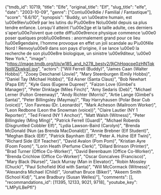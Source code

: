 {"tmdb_id": 10719, "title": "Elfe", "original_title": "Elf", "slug_title": "elfe", "date": "2003-10-09", "genre": ["Com\u00e9die / Familial / Fantastique"], "score": "6.6/10", "synopsis": "Buddy, un \u00eatre humain, est \u00e9lev\u00e9 par les lutins du P\u00e8re No\u00ebl depuis sa plus tendre enfance. Lorsqu'il atteint l'\u00e2ge et la taille adulte, ces derniers s'aper\u00e7oivent que cette diff\u00e9rence physique commence \u00e0 poser quelques probl\u00e8mes : anormalement grand pour ce lieu l\u00e9gendaire, l'homme provoque en effet un joli scandale au P\u00f4le Nord ! Renvoy\u00e9 dans son pays d'origine, il se lance \u00e0 la recherche de son p\u00e8re biologique, un sinistre \u00e9diteur, \u00e0 New York.", "image": "https://image.tmdb.org/t/p/w185_and_h278_bestv2/9jChHqqcpe0zHNTqkNqWZkwkgil.jpg", "actors": ["Will Ferrell (Buddy)", "James Caan (Walter Hobbs)", "Zooey Deschanel (Jovie)", "Mary Steenburgen (Emily Hobbs)", "Daniel Tay (Michael Hobbs)", "Ed Asner (Santa Claus)", "Bob Newhart (Papa Elf)", "Kyle Gass (Eugene Dupree)", "Faizon Love (Gimbel's Manager)", "Peter Dinklage (Miles Finch)", "Amy Sedaris (Deb)", "Michael Lerner (Fulton Greenway)", "Andy Richter (Morris)", "Artie Lange (Gimbel's Santa)", "Peter Billingsley (Maymay)", "Ray Harryhausen (Polar Bear Cub (voice))", "Jon Favreau (Dr. Leonardo)", "Mark Acheson (Mailroom Worker)", "Leon Redbone (Leon the Snowman (voice))", "Claire Lautier (NY 1 Reporter)", "Ted Friend (NY 1 Anchor)", "Matt Walsh (Witness)", "Peter Billingsley (Ming Ming)", "Patrick Ferrell (Guard)", "Michael Roberds (Disgruntled Cobbler Elf)", "Lydia Lawson-Baird (Carolyn)", "Brenda McDonald (Nun (as Brenda MacDonald))", "Annie Brebner (Elf Student)", "Meghan Black (Elf)", "Patrick Baynham (Elf)", "Peter A. Hulne (Elf Twin)", "Richard Side (Elf Teacher)", "David Avalon (Pom Pom)", "Kristian Ayre (Foom Foom)", "Lorin Heath (Perfume Clerk)", "Dillard Brinson (Printer)", "Brad Turner (Office Co-Worker)", "David Berenbaum (Office Co-Worker)", "Brenda Crichlow (Office Co-Worker)", "Oscar Goncalves (Francisco)", "Mary Black (Nurse)", "Jack Murray (Man in Elevator)", "Robin Mossley (Chuck)", "Paul Schofield (Kid with Santa)", "Will McCormack (Witness)", "Alexandra Michael (Child)", "Jonathan Bruce (Biker)", "Akeem Smith (School Kid)", "Lane Bradbury (Susan Welles)"], "comments": [], "recommandations_id": [11395, 12133, 9021, 9718], "youtube_key": "LMPyILBePfI"}